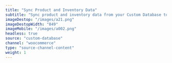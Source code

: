 ```yaml
---
title: "Sync Product and Inventory Data"
subtitle: "Sync product and inventory data from your Custom Database to WooCommerce."
imageDestop: "/images/a21.png"
imageDestopWidth: "849"
imageMobile: "/images/a002.png"
headless: true
source: "custom-database"
channel: "woocommerce"
type: "source-channel-content"
weight: 1
---
```

